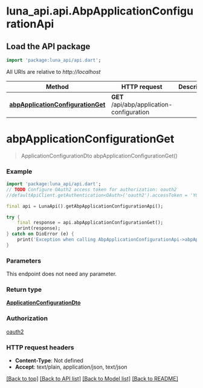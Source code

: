 # luna_api.api.AbpApplicationConfigurationApi

## Load the API package
```dart
import 'package:luna_api/api.dart';
```

All URIs are relative to *http://localhost*

Method | HTTP request | Description
------------- | ------------- | -------------
[**abpApplicationConfigurationGet**](AbpApplicationConfigurationApi.md#abpapplicationconfigurationget) | **GET** /api/abp/application-configuration | 


# **abpApplicationConfigurationGet**
> ApplicationConfigurationDto abpApplicationConfigurationGet()



### Example
```dart
import 'package:luna_api/api.dart';
// TODO Configure OAuth2 access token for authorization: oauth2
//defaultApiClient.getAuthentication<OAuth>('oauth2').accessToken = 'YOUR_ACCESS_TOKEN';

final api = LunaApi().getAbpApplicationConfigurationApi();

try {
    final response = api.abpApplicationConfigurationGet();
    print(response);
} catch on DioError (e) {
    print('Exception when calling AbpApplicationConfigurationApi->abpApplicationConfigurationGet: $e\n');
}
```

### Parameters
This endpoint does not need any parameter.

### Return type

[**ApplicationConfigurationDto**](ApplicationConfigurationDto.md)

### Authorization

[oauth2](../README.md#oauth2)

### HTTP request headers

 - **Content-Type**: Not defined
 - **Accept**: text/plain, application/json, text/json

[[Back to top]](#) [[Back to API list]](../README.md#documentation-for-api-endpoints) [[Back to Model list]](../README.md#documentation-for-models) [[Back to README]](../README.md)

